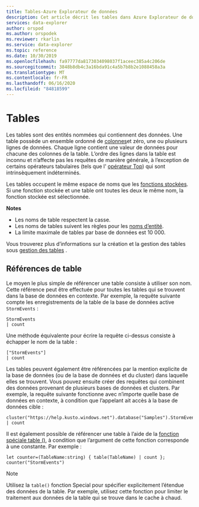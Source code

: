 ```yaml
---
title: Tables-Azure Explorateur de données
description: Cet article décrit les tables dans Azure Explorateur de données.
services: data-explorer
author: orspod
ms.author: orspodek
ms.reviewer: rkarlin
ms.service: data-explorer
ms.topic: reference
ms.date: 10/30/2019
ms.openlocfilehash: fa97777da8173034098037f1aceec385a4c206de
ms.sourcegitcommit: 3848b8db4c3a16bda91c4a5b7b8b2e1088458a3a
ms.translationtype: MT
ms.contentlocale: fr-FR
ms.lasthandoff: 06/16/2020
ms.locfileid: "84818599"
---
```

# <a name="tables"></a>Tables

Les tables sont des entités nommées qui contiennent des données. Une table possède un ensemble ordonné de [colonnes](./columns.md)et zéro, une ou plusieurs lignes de données. Chaque ligne contient une valeur de données pour chacune des colonnes de la table. L’ordre des lignes dans la table est inconnu et n’affecte pas les requêtes de manière générale, à l’exception de certains opérateurs tabulaires (tels que l' [opérateur Top](../topoperator.md)) qui sont intrinsèquement indéterminés.

Les tables occupent le même espace de noms que les [fonctions stockées](./stored-functions.md).
Si une fonction stockée et une table ont toutes les deux le même nom, la fonction stockée est sélectionnée.

**Notes**  

* Les noms de table respectent la casse.
* Les noms de tables suivent les règles pour les [noms d’entité](./entity-names.md).
* La limite maximale de tables par base de données est 10 000.


Vous trouverez plus d’informations sur la création et la gestion des tables sous [gestion des tables](../../management/tables.md) .

## <a name="table-references"></a>Références de table

Le moyen le plus simple de référencer une table consiste à utiliser son nom. Cette référence peut être effectuée pour toutes les tables qui se trouvent dans la base de données en contexte. Par exemple, la requête suivante compte les enregistrements de la table de la base de données active `StormEvents` :

```kusto
StormEvents
| count
```

Une méthode équivalente pour écrire la requête ci-dessus consiste à échapper le nom de la table :

```kusto
["StormEvents"]
| count
```

Les tables peuvent également être référencées par la mention explicite de la base de données (ou de la base de données et du cluster) dans laquelle elles se trouvent. Vous pouvez ensuite créer des requêtes qui combinent des données provenant de plusieurs bases de données et clusters. Par exemple, la requête suivante fonctionne avec n’importe quelle base de données en contexte, à condition que l’appelant ait accès à la base de données cible :

```kusto
cluster("https://help.kusto.windows.net").database("Samples").StormEvents
| count
```

Il est également possible de référencer une table à l’aide de la [fonction spéciale table ()](../tablefunction.md), à condition que l’argument de cette fonction corresponde à une constante. Par exemple :

```kusto
let counter=(TableName:string) { table(TableName) | count };
counter("StormEvents")
```

> [!NOTE]
> Utilisez la `table()` fonction Special pour spécifier explicitement l’étendue des données de la table. Par exemple, utilisez cette fonction pour limiter le traitement aux données de la table qui se trouve dans le cache à chaud.
